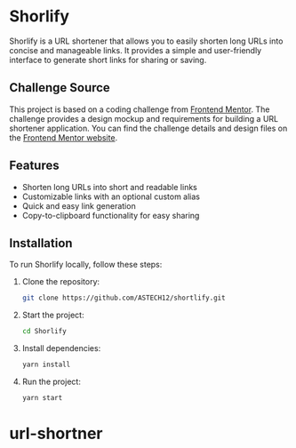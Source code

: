 # Shorlify

Shorlify is a URL shortener that allows you to easily shorten long URLs into concise and manageable links. It provides a simple and user-friendly interface to generate short links for sharing or saving.
## Challenge Source

This project is based on a coding challenge from [Frontend Mentor](https://www.frontendmentor.io). The challenge provides a design mockup and requirements for building a URL shortener application. You can find the challenge details and design files on the [Frontend Mentor website](https://www.frontendmentor.io/challenges).

## Features

- Shorten long URLs into short and readable links
- Customizable links with an optional custom alias
- Quick and easy link generation
- Copy-to-clipboard functionality for easy sharing

## Installation

To run Shorlify locally, follow these steps:

1. Clone the repository:

   ```bash
   git clone https://github.com/ASTECH12/shortlify.git
   ```
2. Start the project:
    ```bash
    cd Shorlify
    ```
3. Install dependencies:
    ```bash
    yarn install
    ```
4. Run the project:
    ```bash
    yarn start
    ```

# url-shortner
